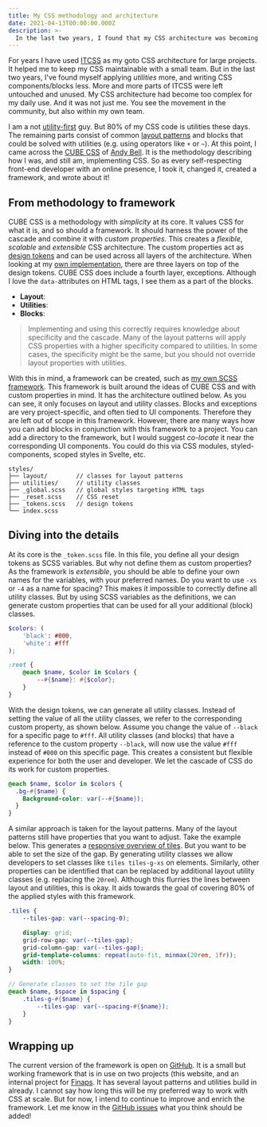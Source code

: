 ```yaml
---
title: My CSS methodology and architecture
date: 2021-04-13T00:00:00.000Z
description: >-
  In the last two years, I found that my CSS architecture was becoming too complex. But, utility-first frameworks were not doing it for me either. I needed a mix. Then came CUBE CSS and it all clicked.
---
```


For years I have used [ITCSS](https://www.xfive.co/blog/itcss-scalable-maintainable-css-architecture/) as my goto CSS architecture for large projects. It helped me to keep my CSS maintainable with a small team. But in the last two years, I've found myself applying _utilities_ more, and writing CSS components/blocks less. More and more parts of ITCSS were left untouched and unused. My CSS architecture had become too complex for my daily use. And it was not just me. You see the movement in the community, but also within my own team. 

I am a not [utility-first](https://tailwindcss.com/) guy. But 80% of my CSS code is utilities these days. The remaining parts consist of common [layout patterns](/writing/css-layout-patterns) and blocks that could be solved with utilities (e.g. using operators like `+` or `~`). At this point, I came across the [CUBE CSS](https://cube.fyi/) of [Andy Bell](https://twitter.com/piccalilli_). It is the methodology describing how I was, and still am, implementing CSS. So as every self-respecting front-end developer with an online presence, I took it, changed it, created a framework, and wrote about it!

## From methodology to framework

CUBE CSS is a methodology with *simplicity* at its core. It values CSS for what it is, and so should a framework. It should harness the power of the cascade and combine it with *custom properties*. This creates a *flexible*, *scalable* and *extensible* CSS architecture. The custom properties act as [design tokens](https://css-tricks.com/what-are-design-tokens/) and can be used across all layers of the architecture. When looking at my [own implementation](https://github.com/kevtiq/css-framework), there are three layers on top of the design tokens. CUBE CSS does include a fourth layer, exceptions. Although I love the `data-`attributes on HTML tags, I see them as a part of the blocks. 

- **Layout**: 
- **Utilities**:
- **Blocks**:

> Implementing and using this correctly requires knowledge about specificity and the cascade. Many of the layout patterns will apply CSS properties with a higher specificity compared to utilities. In some cases, the specificity might be the same, but you should not override layout properties with utilities.

With this in mind, a framework can be created, such as [my own SCSS framework](https://github.com/kevtiq/css-framework). This framework is built around the ideas of CUBE CSS and with custom properties in mind. It has the architecture outlined below. As you can see, it only focuses on layout and utility classes. Blocks and exceptions are very project-specific, and often tied to UI components. Therefore they are left out of scope in this framework. However, there are many ways how you can add blocks in conjunction with this framework to a project. You can add a directory to the framework, but I would suggest *co-locate* it near the corresponding UI components. You could do this via CSS modules, styled-components, scoped styles in Svelte, etc. 

```
styles/
├── layout/        // classes for layout patterns
├── utilities/     // utility classes
├── _global.scss   // global styles targeting HTML tags
├── _reset.scss    // CSS reset
├── _tokens.scss   // design tokens
└── index.scss
```

## Diving into the details

At its core is the `_token.scss` file. In this file, you define all your design tokens as SCSS variables. But why not define them as custom properties? As the framework is *extensible*, you should be able to define your own names for the variables, with your preferred names. Do you want to use `-xs` or `-4` as a name for spacing? This makes it impossible to correctly define all utility classes. But by using SCSS variables as the definitions, we can generate custom properties that can be used for all your additional (block) classes. 

```scss
$colors: (
	'black': #000,
	'white': #fff
);

:root {
	@each $name, $color in $colors {
		--#{$name}: #{$color};
	}
}
```

With the design tokens, we can generate all utility classes. Instead of setting the value of all the utility classes, we refer to the corresponding custom property, as shown below. Assume you change the value of `--black` for a specific page to `#fff`. All utility classes (and blocks) that have a reference to the custom property `--black`, will now use the value `#fff` instead of `#000` on this specific page. This creates a consistent but flexible experience for both the user and developer. We let the cascade of CSS do its work for custom properties. 

```scss
@each $name, $color in $colors {
  .bg-#{$name} {
    Background-color: var(--#{$name});
  }
}
```

A similar approach is taken for the layout patterns. Many of the layout patterns still have properties that you want to adjust. Take the example below. This generates a [responsive overview of tiles](/writing/css-layout-patterns#responsive-multi-column-grid-system). But you want to be able to set the size of the gap. By generating utility classes we allow developers to set classes like `tiles tiles-g-xs` on elements. Similarly, other properties can be identified that can be replaced by additional layout utility classes (e.g. replacing the `20rem`). Although this flurries the lines between layout and utilities, this is okay. It aids towards the goal of covering 80% of the applied styles with this framework.

```scss
.tiles {
	--tiles-gap: var(--spacing-0);

	display: grid;
	grid-row-gap: var(--tiles-gap);
	grid-column-gap: var(--tiles-gap);
	grid-template-columns: repeat(auto-fit, minmax(20rem, 1fr));
	width: 100%;
}

// Generate classes to set the tile gap
@each $name, $space in $spacing {
	.tiles-g-#{$name} {
		--tiles-gap: var(--spacing-#{$name});
	}
}
```

## Wrapping up

The current version of the framework is open on [GitHub](https://github.com/kevtiq/css-framework). It is a small but working framework that is in use on two projects (this website, and an internal project for [Finaps](https://finaps.nl). It has several layout patterns and utilities build in already. I cannot say how long this will be my preferred way to work with CSS at scale. But for now, I intend to continue to improve and enrich the framework. Let me know in the [GitHub issues](https://github.com/kevtiq/css-framework/issues) what you think should be added!